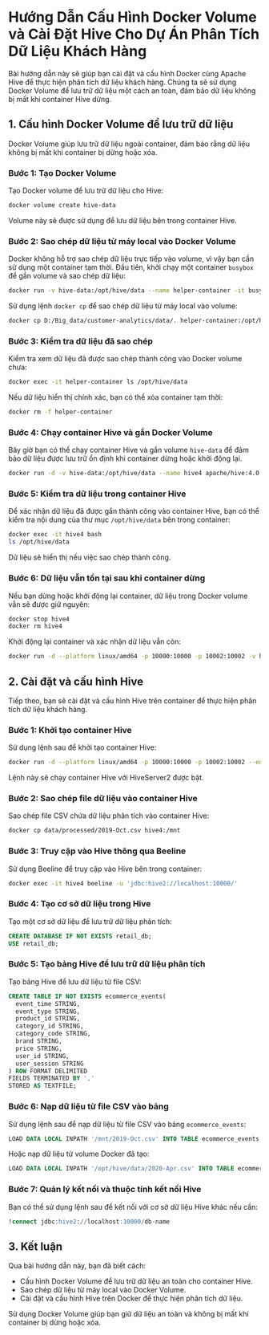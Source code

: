 # Hướng Dẫn Cấu Hình Docker Volume và Cài Đặt Hive Cho Dự Án Phân Tích Dữ Liệu Khách Hàng

Bài hướng dẫn này sẽ giúp bạn cài đặt và cấu hình Docker cùng Apache Hive để thực hiện phân tích dữ liệu khách hàng. Chúng ta sẽ sử dụng Docker Volume để lưu trữ dữ liệu một cách an toàn, đảm bảo dữ liệu không bị mất khi container Hive dừng. 

## 1. Cấu hình Docker Volume để lưu trữ dữ liệu
Docker Volume giúp lưu trữ dữ liệu ngoài container, đảm bảo rằng dữ liệu không bị mất khi container bị dừng hoặc xóa.

### Bước 1: Tạo Docker Volume

Tạo Docker volume để lưu trữ dữ liệu cho Hive:

```bash
docker volume create hive-data
```

Volume này sẽ được sử dụng để lưu dữ liệu bên trong container Hive.

### Bước 2: Sao chép dữ liệu từ máy local vào Docker Volume

Docker không hỗ trợ sao chép dữ liệu trực tiếp vào volume, vì vậy bạn cần sử dụng một container tạm thời. Đầu tiên, khởi chạy một container `busybox` để gắn volume và sao chép dữ liệu:

```bash
docker run -v hive-data:/opt/hive/data --name helper-container -it busybox
```

Sử dụng lệnh `docker cp` để sao chép dữ liệu từ máy local vào volume:

```bash
docker cp D:/Big_data/customer-analytics/data/. helper-container:/opt/hive/data/
```

### Bước 3: Kiểm tra dữ liệu đã sao chép

Kiểm tra xem dữ liệu đã được sao chép thành công vào Docker volume chưa:

```bash
docker exec -it helper-container ls /opt/hive/data
```

Nếu dữ liệu hiển thị chính xác, bạn có thể xóa container tạm thời:

```bash
docker rm -f helper-container
```

### Bước 4: Chạy container Hive và gắn Docker Volume

Bây giờ bạn có thể chạy container Hive và gắn volume `hive-data` để đảm bảo dữ liệu được lưu trữ ổn định khi container dừng hoặc khởi động lại.

```bash
docker run -d -v hive-data:/opt/hive/data --name hive4 apache/hive:4.0.0
```

### Bước 5: Kiểm tra dữ liệu trong container Hive

Để xác nhận dữ liệu đã được gắn thành công vào container Hive, bạn có thể kiểm tra nội dung của thư mục `/opt/hive/data` bên trong container:

```bash
docker exec -it hive4 bash
ls /opt/hive/data
```

Dữ liệu sẽ hiển thị nếu việc sao chép thành công.

### Bước 6: Dữ liệu vẫn tồn tại sau khi container dừng

Nếu bạn dừng hoặc khởi động lại container, dữ liệu trong Docker volume vẫn sẽ được giữ nguyên:

```bash
docker stop hive4
docker rm hive4
```

Khởi động lại container và xác nhận dữ liệu vẫn còn:

```bash
docker run -d --platform linux/amd64 -p 10000:10000 -p 10002:10002 -v hive-data:/opt/hive/data --env SERVICE_NAME=hiveserver2 --name hive4 apache/hive:4.0.0
```

## 2. Cài đặt và cấu hình Hive

Tiếp theo, bạn sẽ cài đặt và cấu hình Hive trên container để thực hiện phân tích dữ liệu khách hàng.

### Bước 1: Khởi tạo container Hive

Sử dụng lệnh sau để khởi tạo container Hive:

```bash
docker run -d --platform linux/amd64 -p 10000:10000 -p 10002:10002 --env SERVICE_NAME=hiveserver2 --name hive4 apache/hive:4.0.0
```

Lệnh này sẽ chạy container Hive với HiveServer2 được bật.

### Bước 2: Sao chép file dữ liệu vào container Hive

Sao chép file CSV chứa dữ liệu phân tích vào container Hive:

```bash
docker cp data/processed/2019-Oct.csv hive4:/mnt
```

### Bước 3: Truy cập vào Hive thông qua Beeline

Sử dụng Beeline để truy cập vào Hive bên trong container:

```bash
docker exec -it hive4 beeline -u 'jdbc:hive2://localhost:10000/'
```

### Bước 4: Tạo cơ sở dữ liệu trong Hive

Tạo một cơ sở dữ liệu để lưu trữ dữ liệu phân tích:

```sql
CREATE DATABASE IF NOT EXISTS retail_db;
USE retail_db;
```

### Bước 5: Tạo bảng Hive để lưu trữ dữ liệu phân tích

Tạo bảng Hive để lưu dữ liệu từ file CSV:

```sql
CREATE TABLE IF NOT EXISTS ecommerce_events(
  event_time STRING,
  event_type STRING,
  product_id STRING,
  category_id STRING,
  category_code STRING,
  brand STRING,
  price STRING,
  user_id STRING,
  user_session STRING
) ROW FORMAT DELIMITED 
FIELDS TERMINATED BY ',' 
STORED AS TEXTFILE;
```

### Bước 6: Nạp dữ liệu từ file CSV vào bảng

Sử dụng lệnh sau để nạp dữ liệu từ file CSV vào bảng `ecommerce_events`:

```sql
LOAD DATA LOCAL INPATH '/mnt/2019-Oct.csv' INTO TABLE ecommerce_events;
```

Hoặc nạp dữ liệu từ volume Docker đã tạo:

```sql
LOAD DATA LOCAL INPATH '/opt/hive/data/2020-Apr.csv' INTO TABLE ecommerce_events;
```

### Bước 7: Quản lý kết nối và thuộc tính kết nối Hive

Bạn có thể sử dụng lệnh sau để kết nối với cơ sở dữ liệu Hive khác nếu cần:

```sql
!connect jdbc:hive2://localhost:10000/db-name
```

## 3. Kết luận

Qua bài hướng dẫn này, bạn đã biết cách:

- Cấu hình Docker Volume để lưu trữ dữ liệu an toàn cho container Hive.
- Sao chép dữ liệu từ máy local vào Docker Volume.
- Cài đặt và cấu hình Hive trên Docker để thực hiện phân tích dữ liệu.

Sử dụng Docker Volume giúp bạn giữ dữ liệu an toàn và không bị mất khi container bị dừng hoặc xóa.